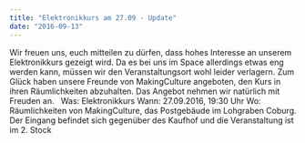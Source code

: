 ```yaml
---
title: "Elektronikkurs am 27.09 - Update"
date: "2016-09-13"
---
```


Wir freuen uns, euch mitteilen zu dürfen, dass hohes Interesse an unserem Elektronikkurs gezeigt wird. Da es bei uns im Space allerdings etwas eng werden kann, müssen wir den Veranstaltungsort wohl leider verlagern. Zum Glück haben unsere Freunde von MakingCulture angeboten, den Kurs in ihren Räumlichkeiten abzuhalten. Das Angebot nehmen wir natürlich mit Freuden an.   Was: Elektronikkurs Wann: 27.09.2016, 19:30 Uhr Wo: Räumlichkeiten von MakingCulture, das Postgebäude im Lohgraben Coburg. Der Eingang befindet sich gegenüber des Kaufhof und die Veranstaltung ist im 2. Stock

